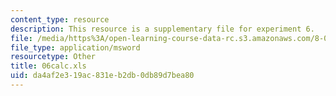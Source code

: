 ```yaml
---
content_type: resource
description: This resource is a supplementary file for experiment 6.
file: /media/https%3A/open-learning-course-data-rc.s3.amazonaws.com/8-02t-electricity-and-magnetism-spring-2005/da4af2e319ac831eb2db0db89d7bea80_06calc.xls
file_type: application/msword
resourcetype: Other
title: 06calc.xls
uid: da4af2e3-19ac-831e-b2db-0db89d7bea80
---
```


